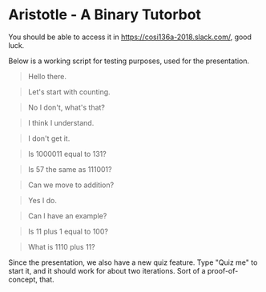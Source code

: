 # Aristotle - A Binary Tutorbot

You should be able to access it in https://cosi136a-2018.slack.com/, good luck.

Below is a working script for testing purposes, used for the presentation.

>Hello there.

>Let's start with counting.

>No I don't, what's that?

>I think I understand.

>I don't get it.

>Is 1000011 equal to 131?

>Is 57 the same as 111001?

>Can we move to addition?

>Yes I do.

>Can I have an example?

>Is 11 plus 1 equal to 100?

>What is 1110 plus 11?

Since the presentation, we also have a new quiz feature. Type "Quiz me" to start it, and it should work for about two iterations. Sort of a proof-of-concept, that.
